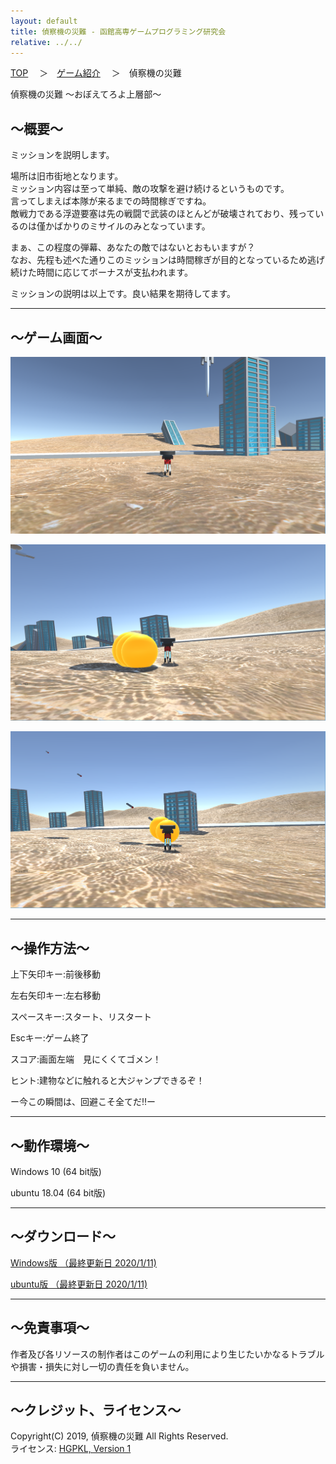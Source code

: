 ```yaml
---
layout: default
title: 偵察機の災難 - 函館高専ゲームプログラミング研究会
relative: ../../
---
```

<div class="content">
<div class="main">

<p class="bread">
<a href="../../">TOP</a>
　＞　<a href="../">ゲーム紹介</a>
　＞　偵察機の災難
</p>

<p class="title">
偵察機の災難 〜おぼえてろよ上層部〜
</p>

<h2>～概要～</h2>

<p>
ミッションを説明します。
</p>
<p>
場所は旧市街地となります。
<br>
ミッション内容は至って単純、敵の攻撃を避け続けるというものです。
<br>
言ってしまえば本隊が来るまでの時間稼ぎですね。
<br>
敵戦力である浮遊要塞は先の戦闘で武装のほとんどが破壊されており、残っているのは僅かばかりのミサイルのみとなっています。
</p>
<p>
まぁ、この程度の弾幕、あなたの敵ではないとおもいますが？
<br>
なお、先程も述べた通りこのミッションは時間稼ぎが目的となっているため逃げ続けた時間に応じてボーナスが支払われます。
</p>
<p>
ミッションの説明は以上です。良い結果を期待してます。
</p>

<hr>
<h2>～ゲーム画面～</h2>

<p>
<img alt="スクリーンショット" src="./ss1.png">
</p>

<p>
<img alt="スクリーンショット" src="./ss2.png">
</p>

<p>
<img alt="スクリーンショット" src="./ss3.png">
</p>

<hr>
<h2>～操作方法～</h2>

<p>
上下矢印キー:前後移動
</p>
<p>
左右矢印キー:左右移動
</p>
<p>
スペースキー:スタート、リスタート
</p>
<p>
Escキー:ゲーム終了
</p>
<p>
スコア:画面左端　見にくくてゴメン！
</p>
<p>
ヒント:建物などに触れると大ジャンプできるぞ！
</p>
<p>
ー今この瞬間は、回避こそ全てだ‼ー
</p>

<hr>
<h2>～動作環境～</h2>

<p>
Windows 10 (64 bit版)
</p>
<p>
ubuntu 18.04 (64 bit版)
</p>

<hr>
<h2>～ダウンロード～</h2>

<p>
<a href="https://box.yahoo.co.jp/guest/viewer?sid=box-l-26oalqoyfj6fl63uanefeuz3se-1001&uniqid=74034453-cf97-4295-a8bf-b3892178df73&viewtype=detail">
Windows版 （最終更新日 2020/1/11) </a>
</p>

<p>
<a href="https://box.yahoo.co.jp/guest/viewer?sid=box-l-26oalqoyfj6fl63uanefeuz3se-1001&uniqid=255755df-a6f2-4839-903d-8b212c969451&viewtype=detail">
ubuntu版 （最終更新日 2020/1/11) </a>
</p>





<hr>
<h2>～免責事項～</h2>

<p>
作者及び各リソースの制作者はこのゲームの利用により生じたいかなるトラブルや損害・損失に対し一切の責任を負いません。
</p>

<hr>
<h2>～クレジット、ライセンス～</h2>

<p>
Copyright(C) 2019, 偵察機の災難 All Rights Reserved.
<br>
ライセンス: <a href="../../other/HGPKLv1.html">HGPKL, Version 1</a>
</p>

</div>
</div>
